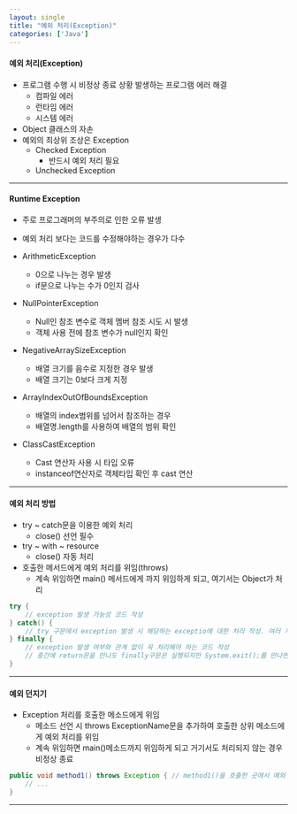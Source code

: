 ```yaml
---
layout: single
title: "예외 처리(Exception)"
categories: ['Java']
---
```

   
#### 예외 처리(Exception)
* 프로그램 수행 시 비정상 종료 상황 발생하는 프로그램 에러 해결   
    * 컴파일 에러
    * 런타임 에러
    * 시스템 에러
* Object 클래스의 자손
* 예외의 최상위 조상은 Exception
    * Checked Exception
        * 반드시 예외 처리 필요
    * Unchecked Exception
    
   
***
#### Runtime Exception
* 주로 프로그래머의 부주의로 인한 오류 발생   
* 예외 처리 보다는 코드를 수정해야하는 경우가 다수   
   
* ArithmeticException
    * 0으로 나누는 경우 발생
    * if문으로 나누는 수가 0인지 검사
* NullPointerException
    * Null인 참조 변수로 객체 멤버 참조 시도 시 발생
    * 객체 사용 전에 참조 변수가 null인지 확인
* NegativeArraySizeException
    * 배열 크기를 음수로 지정한 경우 발생
    * 배열 크기는 0보다 크게 지정
* ArrayIndexOutOfBoundsException
    * 배열의 index범위를 넘어서 참조하는 경우
    * 배열명.length를 사용하여 배열의 범위 확인
* ClassCastException
    * Cast 연산자 사용 시 타입 오류
    * instanceof연산자로 객체타입 확인 후 cast 연산
    
***
#### 예외 처리 방법
* try ~ catch문을 이용한 예외 처리
    * close() 선언 필수
* try ~ with ~ resource
    * close() 자동 처리
* 호출한 메서드에게 예외 처리를 위임(throws)
    * 계속 위임하면 main() 메서드에게 까지 위임하게 되고, 여기서는 Object가 처리
    
``` java
try {
    // exception 발생 가능성 코드 작성
} catch() {
    // try 구문에서 exception 발생 시 해당하는 exceptio에 대한 처리 작성. 여러 개의 exception처리가 가능하나 exception간의 상속 관계 고려
} finally {
    // exception 발생 여부와 관계 없이 꼭 처리해야 하는 코드 작성
    // 중간에 return문을 만나도 finally구문은 실행되지만 System.exit();를 만나면 무조건 프로그램 종료
}
```   
   
***
#### 예외 던지기
* Exception 처리를 호출한 메소드에게 위임
    * 메소드 선언 시 throws ExceptionName문을 추가하여 호출한 상위 메소드에게 예외 처리를 위임
    * 계속 위임하면 main()메소드까지 위임하게 되고 거기서도 처리되지 않는 경우 비정상 종료   
    
``` java
public void method1() throws Exception { // method1()을 호출한 곳에서 예외 처리 하도록 예외 던지기
    // ...
}
```   
   
***

